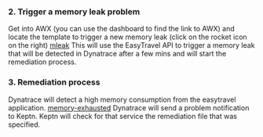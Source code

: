 ### 2. Trigger a memory leak problem
Get into AWX (you can use the dashboard to find the link to AWX) and locate the template to trigger a new memory leak (click on the rocket icon on the right) [mleak](./memory-leak.png)
This will use the EasyTravel API to trigger a memory leak that will be detected in Dynatrace after a few mins and will start the remediation process.

### 3. Remediation process
Dynatrace will detect a high memory consumption from the easytravel application.
[memory-exhausted](./dyna-memory.png)
Dynatrace will send a problem notification to Keptn. 
Keptn will check for that service the remediation file that was specified.

